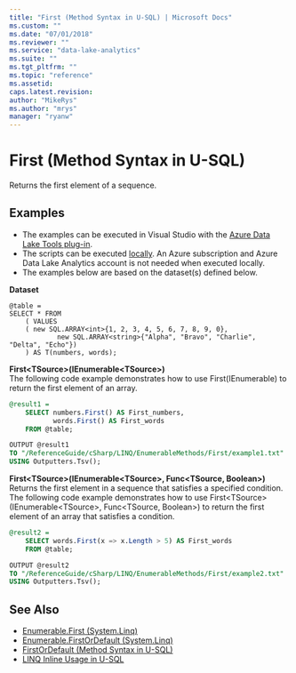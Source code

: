 ```yaml
---
title: "First (Method Syntax in U-SQL) | Microsoft Docs"
ms.custom: ""
ms.date: "07/01/2018"
ms.reviewer: ""
ms.service: "data-lake-analytics"
ms.suite: ""
ms.tgt_pltfrm: ""
ms.topic: "reference"
ms.assetid: 
caps.latest.revision: 
author: "MikeRys"
ms.author: "mrys"
manager: "ryanw"
---
```


# First (Method Syntax in U-SQL)
Returns the first element of a sequence.

## Examples
- The examples can be executed in Visual Studio with the [Azure Data Lake Tools plug-in](https://www.microsoft.com/download/details.aspx?id=49504).  
- The scripts can be executed [locally](https://docs.microsoft.com/azure/data-lake-analytics/data-lake-analytics-data-lake-tools-get-started#run-u-sql-locally).  An Azure subscription and Azure Data Lake Analytics account is not needed when executed locally.
- The examples below are based on the dataset(s) defined below.

**Dataset**  
```
@table = 
SELECT * FROM 
    ( VALUES
    ( new SQL.ARRAY<int>{1, 2, 3, 4, 5, 6, 7, 8, 9, 0}, 
            new SQL.ARRAY<string>{"Alpha", "Bravo", "Charlie", "Delta", "Echo"})
    ) AS T(numbers, words);
```

**First\<TSource>(IEnumerable\<TSource>)**  
The following code example demonstrates how to use First<TSource>(IEnumerable<TSource>) to return the first element of an array.
```sql
@result1 =
    SELECT numbers.First() AS First_numbers,
           words.First() AS First_words
    FROM @table;

OUTPUT @result1
TO "/ReferenceGuide/cSharp/LINQ/EnumerableMethods/First/example1.txt"
USING Outputters.Tsv();
```

**First\<TSource>(IEnumerable\<TSource>, Func<TSource, Boolean>)**  
Returns the first element in a sequence that satisfies a specified condition.  
The following code example demonstrates how to use First\<TSource>(IEnumerable\<TSource>, Func<TSource, Boolean>) to return the first element of an array that satisfies a condition.
```sql
@result2 =
    SELECT words.First(x => x.Length > 5) AS First_words
    FROM @table;

OUTPUT @result2
TO "/ReferenceGuide/cSharp/LINQ/EnumerableMethods/First/example2.txt"
USING Outputters.Tsv();
```


## See Also
* [Enumerable.First (System.Linq)](https://docs.microsoft.com/dotnet/api/system.linq.enumerable.first)
* [Enumerable.FirstOrDefault (System.Linq)](https://docs.microsoft.com/dotnet/api/system.linq.enumerable.firstordefault)
* [FirstOrDefault (Method Syntax in U-SQL)](firstordefault-method-syntax-in-u-sql.md)
* [LINQ Inline Usage in U-SQL](linq-inline-usage-in-u-sql.md) 